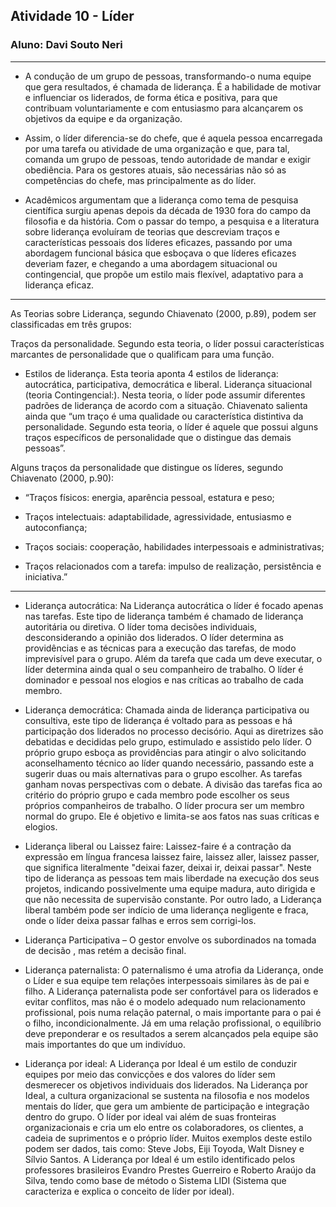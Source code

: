## Atividade 10 - Líder
### Aluno: Davi Souto Neri
---
* A condução de um grupo de pessoas, transformando-o numa equipe que gera resultados, é chamada de liderança. É a habilidade de motivar e influenciar os liderados, de forma ética e positiva, para que contribuam voluntariamente e com entusiasmo para alcançarem os objetivos da equipe e da organização.

* Assim, o líder diferencia-se do chefe, que é aquela pessoa encarregada por uma tarefa ou atividade de uma organização e que, para tal, comanda um grupo de pessoas, tendo autoridade de mandar e exigir obediência. Para os gestores atuais, são necessárias não só as competências do chefe, mas principalmente as do líder.

* Acadêmicos argumentam que a liderança como tema de pesquisa científica surgiu apenas depois da década de 1930 fora do campo da filosofia e da história. Com o passar do tempo, a pesquisa e a literatura sobre liderança evoluíram de teorias que descreviam traços e características pessoais dos líderes eficazes, passando por uma abordagem funcional básica que esboçava o que líderes eficazes deveriam fazer, e chegando a uma abordagem situacional ou contingencial, que propõe um estilo mais flexível, adaptativo para a liderança eficaz.

---

As Teorias sobre Liderança, segundo Chiavenato (2000, p.89), podem ser classificadas em três grupos:

Traços da personalidade. Segundo esta teoria, o líder possui características marcantes de personalidade que o qualificam para uma função.

* Estilos de liderança. Esta teoria aponta 4 estilos de liderança: autocrática, participativa, democrática e liberal.
Liderança situacional (teoria Contingencial:). Nesta teoria, o líder pode assumir diferentes padrões de liderança de acordo com a situação.
Chiavenato salienta ainda que “um traço é uma qualidade ou característica distintiva da personalidade. Segundo esta teoria, o líder é aquele que possui alguns traços específicos de personalidade que o distingue das demais pessoas”.

Alguns traços da personalidade que distingue os líderes, segundo Chiavenato (2000, p.90):

* “Traços físicos: energia, aparência pessoal, estatura e peso;

* Traços intelectuais: adaptabilidade, agressividade, entusiasmo e autoconfiança;

* Traços sociais: cooperação, habilidades interpessoais e administrativas;

* Traços relacionados com a tarefa: impulso de realização, persistência e iniciativa.”

---

* Liderança autocrática: Na Liderança autocrática o líder é focado apenas nas tarefas. Este tipo de liderança também é chamado de liderança autoritária ou diretiva. O líder toma decisões individuais, desconsiderando a opinião dos liderados. O líder determina as providências e as técnicas para a execução das tarefas, de modo imprevisível para o grupo. Além da tarefa que cada um deve executar, o líder determina ainda qual o seu companheiro de trabalho. O líder é dominador e pessoal nos elogios e nas críticas ao trabalho de cada membro.

* Liderança democrática: Chamada ainda de liderança participativa ou consultiva, este tipo de liderança é voltado para as pessoas e há participação dos liderados no processo decisório. Aqui as diretrizes são debatidas e decididas pelo grupo, estimulado e assistido pelo líder. O próprio grupo esboça as providências para atingir o alvo solicitando aconselhamento técnico ao líder quando necessário, passando este a sugerir duas ou mais alternativas para o grupo escolher. As tarefas ganham novas perspectivas com o debate. A divisão das tarefas fica ao critério do próprio grupo e cada membro pode escolher os seus próprios companheiros de trabalho. O líder procura ser um membro normal do grupo. Ele é objetivo e limita-se aos fatos nas suas críticas e elogios.

* Liderança liberal ou Laissez faire: Laissez-faire é a contração da expressão em língua francesa laissez faire, laissez aller, laissez passer, que significa literalmente "deixai fazer, deixai ir, deixai passar". Neste tipo de liderança as pessoas tem mais liberdade na execução dos seus projetos, indicando possivelmente uma equipe madura, auto dirigida e que não necessita de supervisão constante. Por outro lado, a Liderança liberal também pode ser indício de uma liderança negligente e fraca, onde o líder deixa passar falhas e erros sem corrigi-los.

* Liderança Participativa – O gestor envolve os subordinados na tomada de decisão , mas retém a decisão final.

* Liderança paternalista: O paternalismo é uma atrofia da Liderança, onde o Líder e sua equipe tem relações interpessoais similares às de pai e filho. A Liderança paternalista pode ser confortável para os liderados e evitar conflitos, mas não é o modelo adequado num relacionamento profissional, pois numa relação paternal, o mais importante para o pai é o filho, incondicionalmente. Já em uma relação profissional, o equilíbrio deve preponderar e os resultados a serem alcançados pela equipe são mais importantes do que um indivíduo.

* Liderança por ideal: A Liderança por Ideal é um estilo de conduzir equipes por meio das convicções e dos valores do líder sem desmerecer os objetivos individuais dos liderados. Na Liderança por Ideal, a cultura organizacional se sustenta na filosofia e nos modelos mentais do líder, que gera um ambiente de participação e integração dentro do grupo. O líder por ideal vai além de suas fronteiras organizacionais e cria um elo entre os colaboradores, os clientes, a cadeia de suprimentos e o próprio líder. Muitos exemplos deste estilo podem ser dados, tais como: Steve Jobs, Eiji Toyoda, Walt Disney e Sílvio Santos. A Liderança por Ideal é um estilo identificado pelos professores brasileiros Evandro Prestes Guerreiro e Roberto Araújo da Silva, tendo como base de método o Sistema LIDI (Sistema que caracteriza e explica o conceito de líder por ideal).

